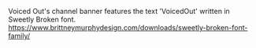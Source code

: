 Voiced Out's channel banner features the text 'VoicedOut' written in Sweetly Broken font.
https://www.brittneymurphydesign.com/downloads/sweetly-broken-font-family/
